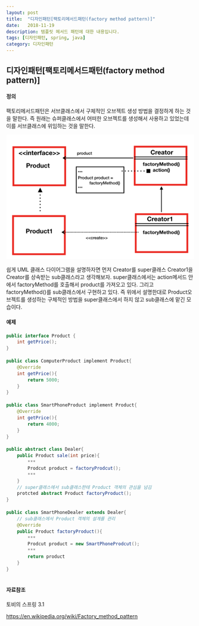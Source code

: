 ```yaml
---
layout: post
title:  "디자인패턴[팩토리메서드패턴(factory method pattern)]"
date:   2018-11-19
description: 템플릿 메서드 패턴에 대한 내용입니다.
tags: [디자인패턴, spring, java]
category: 디자인패턴
---
```




## 디자인패턴[팩토리메서드패턴(factory method pattern)]

#### 정의

팩토리메서드패턴은 서브클래스에서 구체적인 오브젝트 생성 방법을 결정하게 하는 것을 말한다. 즉 원래는 슈퍼클래스에서 어떠한 오브젝트를 생성해서 사용하고 있었는데 이를 서브클래스에 위임하는 것을 말한다. 



![image-20181117235157600](assets/img/팩토리메서드패턴.png)

쉽게 UML 클래스 다이어그램을 설명하자면 먼저 Creator를 super클래스 Creator1을 Creator를 상속받는 sub클래스라고 생각해보자. super클래스에서는 action메서드 안에서 factoryMethod를 호출해서 product를 가져오고 있다. 그리고 factoryMethod()를 sub클래스에서 구현하고 있다. 즉 위에서 설명한대로 Product오브젝트를 생성하는 구체적인 방법을 super클래스에서 하지 않고 sub클래스에 맡긴 모습이다. 



#### 예제

```java
public interface Product {
 	int getPrice();
}

public class ComputerProduct implement Product{
    @Override
    int getPrice(){
        return 5000;
    }
}

public class SmartPhoneProduct implement Product{
    @Override
    int getPrice(){
        return 4000;
    }
}

public abstract class Dealer{
    public Product sale(int price){
        ***
        Prodcut product = factoryProdcut();
        ***
    }
    // super클래스에서 sub클래스한테 Product 객체의 관심을 넘김
	protcted abstract Product factoryProduct();
}

public class SmartPhoneDealer extends Dealer{
    // sub클래스에서 Product 객체의 설계를 관리
    @Override
   	public Product factoryProduct(){
		***
        Prodcut product = new SmartPhoneProdcut();
        ***
        return product
    }
}
 
```









#### 자료참조

토비의 스프링 3.1

https://en.wikipedia.org/wiki/Factory_method_pattern 